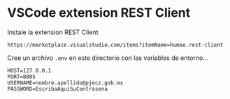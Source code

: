 # VSCode extension REST Client

Instale la extension REST Client

    https://marketplace.visualstudio.com/items?itemName=humao.rest-client

Cree un archivo `.env` en este directorio con las variables de entorno...

    HOST=127.0.0.1
    PORT=8005
    USERNAME=nombre.apellido@pjecz.gob.mx
    PASSWORD=EscribaAquiSuContrasena
